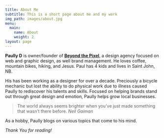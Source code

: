 ```yaml
---
title: About Me
subtitle: This is a short page about me and my work
img_path: images/about.jpg
menu:
  main:
    name: About
    weight: 2
layout: page
---
```

**Paully D** is owner/founder of **[Beyond the Pixel](https://www.beyondthepx.com)**, a design agency focused on web and graphic design, as well brand management. He loves coffee, mountain bikes, hiking, and Jesus. Paul has 4 kids and lives in Saint John, NB. 

His has been working as a designer for over a decade. Preciously a bicycle mechanic but lost the ability to do physical work due to illness caused Paully to rediscover his talents and skills. Focused on helping brands stand out through great design and emotion, Paully helps grow local businesses. 

> The world always seems brighter when you’ve just made something that wasn’t there before. <cite>Neil Gaiman</cite>

As a hobby, Paully blogs on various topics that come to his mind. 

*Thank You for reading!*
